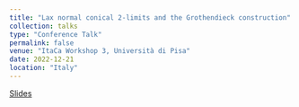 ```yaml
---
title: "Lax normal conical 2-limits and the Grothendieck construction"
collection: talks
type: "Conference Talk"
permalink: false
venue: "ItaCa Workshop 3, Università di Pisa"
date: 2022-12-21
location: "Italy"
---
```

[Slides](https://github.com/lucamesiti/lucamesiti.github.io/blob/5b8c211cd3d024fc97a9aa633b5675a67f541eba/files/Talk-2022-12-21-Itaca_Laxnlimitsgrothconstr.pdf)
